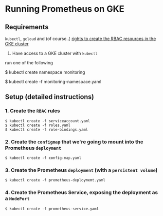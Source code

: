 # Running Prometheus on GKE 

## Requirements

`kubectl`, `gcloud` and (of course..) [rights to create the RBAC resources in the GKE cluster](https://coreos.com/operators/prometheus/docs/latest/troubleshooting.html)

1. Have access to a GKE cluster with `kubectl`

run one of the following

$ kubectl create namespace monitoring

$ kubectl create -f monitoring-namespace.yaml

## Setup (detailed instructions)


### 1. Create the `RBAC` rules 
```
$ kubectl create -f serviceaccount.yaml
$ kubectl create -f roles.yaml
$ kubectl create -f role-bindings.yaml
```

### 2. Create the `configmap` that we're going to mount into the Prometheus `deployment`
```
$ kubectl create -f config-map.yaml
```

### 3. Create the Prometheus `deployment` (with a `persistent volume`)
```
$ kubectl create -f prometheus-deploymemt.yaml
```


### 4. Create the Prometheus Service, exposing the deployment as a `NodePort` 
```
$ kubectl create -f prometheus-service.yaml
```
